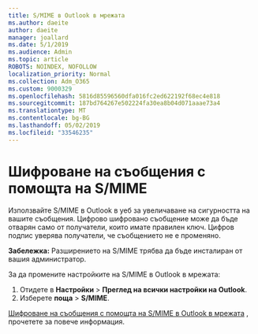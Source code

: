 ```yaml
---
title: S/MIME в Outlook в мрежата
ms.author: daeite
author: daeite
manager: joallard
ms.date: 5/1/2019
ms.audience: Admin
ms.topic: article
ROBOTS: NOINDEX, NOFOLLOW
localization_priority: Normal
ms.collection: Adm_O365
ms.custom: 9000329
ms.openlocfilehash: 5816d85596560dfa016fc2ed622192f68ec4e818
ms.sourcegitcommit: 187bd764267e502224fa30ea8b04d071aaae73a4
ms.translationtype: MT
ms.contentlocale: bg-BG
ms.lasthandoff: 05/02/2019
ms.locfileid: "33546235"
---
```

# <a name="encrypt-messages-using-smime"></a>Шифроване на съобщения с помощта на S/MIME

Използвайте S/MIME в Outlook в уеб за увеличаване на сигурността на вашите съобщения. Цифрово шифровано съобщение може да бъде отварян само от получатели, които имате правилен ключ. Цифров подпис уверява получатели, че съобщението не е променяно.

**Забележка:** Разширението на S/MIME трябва да бъде инсталиран от вашия администратор.

За да промените настройките на S/MIME в Outlook в мрежата:

1. Отидете в **Настройки** > **Преглед на всички настройки на Outlook**.
2. Изберете **поща** > **S/MIME**.

[Шифроване на съобщения с помощта на S/MIME в Outlook в мрежата](https://support.office.com/article/878c79fc-7088-4b39-966f-14512658f480) , прочетете за повече информация.
